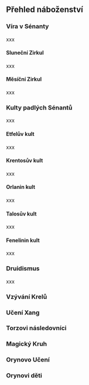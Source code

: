 ## Přehled náboženství

### Víra v Sénanty

xxx

#### Sluneční Zirkul

xxx

#### Měsíční Zirkul

xxx

### Kulty padlých Sénantů

xxx

#### Etfelův kult

xxx

#### Krentosův kult

xxx

#### Orlanin kult

xxx

#### Talosův kult

xxx

#### Fenelinin kult

xxx

### Druidismus

xxx

### Vzývání Krelů

### Učení Xang

### Torzovi následovníci

### Magický Kruh

### Orynovo Učení

### Orynovi děti
